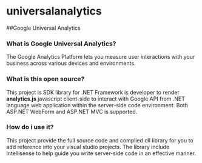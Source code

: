 # universalanalytics
##Google Universal Analytics

### What is Google Universal Analytics?

The Google Analytics Platform lets you measure user interactions with your business across various devices and environments.
### What is this open source?

This project is SDK library for .NET Framework is developer to render **analytics.js** javascript client-side to interact with Google API from .NET language web application within the server-side code environment. Both ASP.NET WebForm and ASP.NET MVC is supported.
### How do i use it?

This project provide the full source code and complied dll library for you to add reference into your visual studio projects. The library include Intellisense to help guide you write server-side code in an effective manner.

